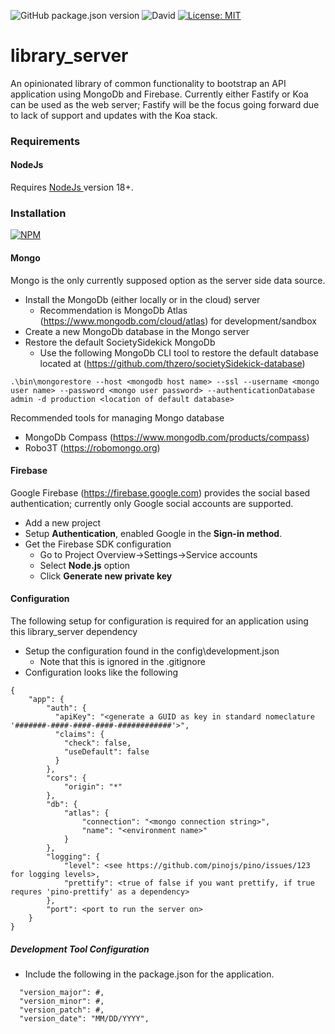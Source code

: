 ![GitHub package.json version](https://img.shields.io/github/package-json/v/thzero/library_server)
![David](https://img.shields.io/david/thzero/library_server)
[![License: MIT](https://img.shields.io/badge/License-MIT-yellow.svg)](https://opensource.org/licenses/MIT)

# library_server

An opinionated library of common functionality to bootstrap an API application using MongoDb and Firebase.  Currently either Fastify or Koa can be used as the web server; Fastify will be the focus going forward due to lack of support and updates with the Koa stack.

### Requirements

#### NodeJs

Requires [NodeJs ](https://nodejs.org) version 18+.

### Installation

[![NPM](https://nodei.co/npm/@thzero/library_server.png?compact=true)](https://npmjs.org/package/@thzero/library_server)

#### Mongo

Mongo is the only currently supposed option as the server side data source.

* Install the MongoDb (either locally or in the cloud) server
  * Recommendation is MongoDb Atlas (https://www.mongodb.com/cloud/atlas) for development/sandbox
* Create a new MongoDb database in the Mongo server
* Restore the default SocietySidekick MongoDb
  * Use the following MongoDb CLI tool to restore the default database located at (https://github.com/thzero/societySidekick-database)

```
.\bin\mongorestore --host <mongodb host name> --ssl --username <mongo user name> --password <mongo user password> --authenticationDatabase admin -d production <location of default database>
```

Recommended tools for managing Mongo database
* MongoDb Compass (https://www.mongodb.com/products/compass)
* Robo3T (https://robomongo.org)

#### Firebase

Google Firebase (https://firebase.google.com) provides the social based authentication; currently only Google social accounts are supported.

* Add a new project
* Setup **Authentication**, enabled Google in the **Sign-in method**.
* Get the Firebase SDK configuration
  * Go to Project Overview->Settings->Service accounts
  * Select **Node.js** option
  * Click **Generate new private key**

#### Configuration

The following setup for configuration is required for an application using this library_server dependency

* Setup the configuration found in the config\development.json
  * Note that this is ignored in the .gitignore
* Configuration looks like the following

```
{
    "app": {
        "auth": {
          "apiKey": "<generate a GUID as key in standard nomeclature '#######-####-####-####-############'>",
          "claims": {
            "check": false,
            "useDefault": false
          }
        },
        "cors": {
            "origin": "*"
        },
        "db": {
            "atlas": {
                "connection": "<mongo connection string>",
                "name": "<environment name>"
            }
        },
        "logging": {
            "level": <see https://github.com/pinojs/pino/issues/123 for logging levels>,
            "prettify": <true of false if you want prettify, if true requres 'pino-prettify' as a dependency>
        },
        "port": <port to run the server on>
    }
}
```

##### Development Tool Configuration

* Include the following in the package.json for the application.

```
  "version_major": #,
  "version_minor": #,
  "version_patch": #,
  "version_date": "MM/DD/YYYY",
```
